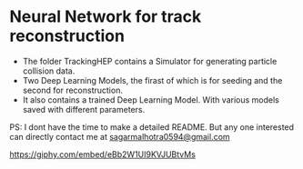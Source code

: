 # Neural Network for track reconstruction
- The folder TrackingHEP contains a Simulator for generating particle collision data.
- Two Deep Learning Models, the firast of which is for seeding and the second for reconstruction.
- It also contains a trained Deep Learning Model. With various models saved with different parameters.

PS: I dont have the time to make a detailed README. But any one interested can directly contact me at sagarmalhotra0594@gmail.com


https://giphy.com/embed/eBb2W1UI9KVJUBtvMs
